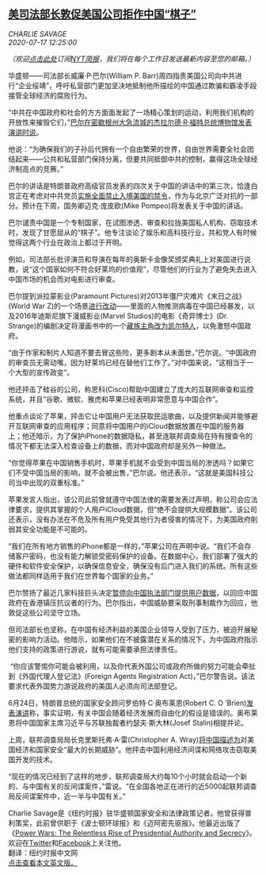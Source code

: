 <!--1594961075000-->
[美司法部长敦促美国公司拒作中国“棋子”](https://cn.nytimes.com/usa/20200717/barr-china/)
------

<div><i>CHARLIE SAVAGE<br>2020-07-17 12:25:00</i></div><p><i>（欢迎</i><a rel="nofollow" target="_blank" href="https://sso.nytcn.me/email/?source=top-right"><i>点击此处</i></a><i>订阅</i><a rel="nofollow" target="_blank" href="https://m.cn.nytimes.com/morning-brief/"><i>NYT简报</i></a><i>，我们将在每个工作日发送最新内容至您的邮箱。）</i></p><p>华盛顿——司法部长威廉·P·巴尔(William P. Barr)周四指责美国公司向中共进行“企业绥靖”，呼吁私营部门更加坚决地抵制他所描绘的中国通过欺骗和霸凌手段接管全球经济的腐败行为。</p><p>“中共在中国政府和社会的方方面面发起了一场精心策划的运动，利用我们机构的开放性来摧毁它们，”<a rel="nofollow" target="_blank" href="https://www.youtube.com/watch?v=eP9bcMRoL3I" title="Link: https://www.youtube.com/watch?v=eP9bcMRoL3I">巴尔在密歇根州大急流城的杰拉尔德·R·福特总统博物馆发表演讲时说</a>。</p><p>他说：“为确保我们的子孙后代拥有一个自由繁荣的世界，自由世界需要全社会团结起来——公共和私营部门保持分离，但要共同抵御中共的控制，赢得这场全球经济制高点的竞赛。”</p><p>巴尔的讲话是特朗普政府高级官员发表的四次关于中国的讲话中的第三次，恰逢白宫正在考虑对中共党员<a rel="nofollow" target="_blank" href="https://cn.nytimes.com/usa/20200716/china-travel-ban/">实施全面禁止入境美国的禁令</a>，作为与北京广泛对抗的一部分。预计在下周，国务卿迈克·庞皮欧(Mike Pompeo)将发表关于中国的讲话。</p><p>巴尔谴责中国是一个专制国家，在试图渗透、审查和拉拢美国私人机构、窃取技术时，发现了甘愿屈从的“棋子”。他专注谈论了娱乐和高科技行业，共和党人有时候觉得这两个行业在政治上都过于开明。</p><p>例如，司法部长批评演员和导演在每年的奥斯卡金像奖颁奖典礼上对美国进行说教，说“这个国家如何不符合好莱坞的价值观”，尽管他们的行业为了避免失去进入中国市场的机会而对电影进行审查。</p><p>巴尔提到派拉蒙影业(Paramount Pictures)对2013年僵尸灾难片《末日之战》(World War Z)的一个场景<a rel="nofollow" target="_blank" href="https://www.thewrap.com/fearing-chinese-censors-paramount-changes-world-war-z-exclusive-83316/">进行改动</a>——里面的人物推测病毒在中国已经暴发，以及2016年迪斯尼旗下漫威影业(Marvel Studios)的电影《奇异博士》(Dr. Strange)的编剧决定将漫画书中的一个<a rel="nofollow" target="_blank" href="https://www.nytimes.com/2016/04/29/world/asia/doctor-strange-tilda-swinton-china-tibet.html">藏族主角改为凯尔特人</a>，以免激怒中国政府。</p><p>“由于作家和制片人知道不要去冒这些险，更多剧本从未面世，”巴尔说。“中国政府的审查员无需动嘴，因为好莱坞已经在替他们工作了。”对中国来说，“这相当于一个大型的宣传政变”。</p><p>他还抨击了硅谷的公司，称思科(Cisco)帮助中国建立了庞大的互联网审查和监控系统，并且“谷歌、微软、雅虎和苹果已经表明非常愿意与中国合作”。</p><p>他重点谈论了苹果，抨击它让中国用户无法获取民运歌曲，以及提供新闻并能够避开互联网审查的应用程序；同意将中国用户的iCloud数据放置在中国的服务器上；他还暗示，为了保护iPhone的数据隐私，甚至连联邦调查局在持有搜查令的情况下都无法深入检查设备上的数据，而对中国政府却是另外一种做法。</p><p>“你觉得苹果在中国销售手机时，苹果手机就不会受到中国当局的渗透吗？如果它们不受中国当局的影响，就不会被出售，”巴尔说。他还表示，“这就是美国科技公司当中出现的双重标准。”</p><p>苹果发言人指出，该公司此前曾就遵守中国法律的需要发表过声明，称公司会应法律要求，提供其掌握的个人用户iCloud数据，但“绝不会提供大规模数据”。该公司还表示，没有办法在不危及所有用户免受其他行为者侵害的情况下，为美国政府削弱其安全功能是不可能的。</p><p>“我们在所有地方销售的iPhone都是一样的，”苹果公司在声明中说。“我们不会存储客户密码，也没有能力解锁受密码保护的设备。在数据中心，我们部署了强大的硬件和软件安全保护，以确保信息安全，确保没有后门进入我们的系统。所有这些做法都同样适用于我们在世界每个国家的业务。”</p><p>巴尔赞扬了最近几家科技巨头决定<a rel="nofollow" target="_blank" href="https://cn.nytimes.com/technology/20200707/facebook-temporarily-stops-hong-kong-data-requests/">暂停向中国执法部门提供用户数据</a>，以回应中国政府在香港镇压抗议者的行为。巴尔指出，中国威胁要采取刑事制裁作为回应，他敦促这些公司坚守立场。</p><p>但司法部长也坚称，在中国有经济利益的美国企业领导人受到了压力，被迫开展秘密的影响力活动。他暗示，如果他们在不披露潜在关系的情况下，为中国政府指示他们支持的政策进行游说，就有可能需要承担法律责任。</p><p> “你应该警惕你可能会被利用，以及你代表外国公司或政府所做的努力可能会牵扯到《外国代理人登记法》(Foreign Agents Registration Act)，”巴尔警告说。该法要求代表外国势力游说政府的美国人必须向司法部登记。</p><p>6月24日，特朗普总统的国家安全顾问罗伯特·C·奥布莱恩(Robert C. O ’Brien)<a rel="nofollow" target="_blank" href="https://www.whitehouse.gov/briefings-statements/chinese-communist-partys-ideology-global-ambitions/" title="Link: https://www.whitehouse.gov/briefings-statements/chinese-communist-partys-ideology-global-ambitions/">发表演讲</a>称，事实证明，有关中国会随着经济发展而自由化的假设是错误的。奥布莱恩将中国国家主席习近平与苏联独裁者约瑟夫·斯大林(Josef Stalin)相提并论。</p><p>上周，联邦调查局局长克里斯托弗·A·雷(Christopher A. Wray)<a rel="nofollow" target="_blank" href="https://www.fbi.gov/news/speeches/the-threat-posed-by-the-chinese-government-and-the-chinese-communist-party-to-the-economic-and-national-security-of-the-united-states">将中国描述为</a>对美国经济和国家安全“最大的长期威胁”。他抨击中国利用经济间谍和网络攻击窃取美国开发的技术。</p><p>“现在的情况已经到了这样的地步，联邦调查局大约每10个小时就会启动一个新的、与中国有关的反间谍案件，”雷说。“在全国各地正在进行的近5000起联邦调查局反间谍案件中，近一半与中国有关。”</p><p>Charlie Savage是《纽约时报》驻华盛顿国家安全和法律政策记者。他曾获得普利策奖，此前曾供职于《波士顿环球报》和《迈阿密先驱报》。他最近出版了《<a rel="nofollow" target="_blank" href="https://www.nytimes.com/2015/12/20/books/review/charlie-savages-power-wars.html">Power Wars: The Relentless Rise of Presidential Authority and Secrecy</a>》。欢迎在<a rel="nofollow" target="_blank" href="https://twitter.com/charlie_savage">Twitter</a>和<a rel="nofollow" target="_blank" href="https://www.facebook.com/charlie.savage">Facebook</a>上关注他。<br/>翻译：纽约时报中文网<br/><a rel="nofollow" target="_blank" href="https://www.nytimes.com/2020/07/16/us/politics/barr-china.html">点击查看本文英文版。</a></p>
